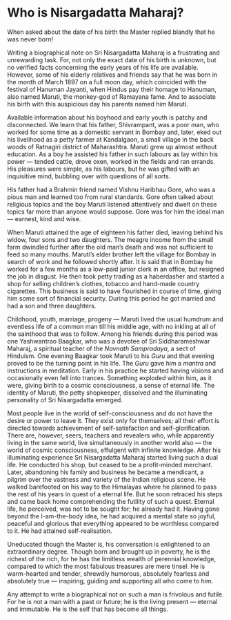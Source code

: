 # Who is Nisargadatta Maharaj?

When asked about the date of his birth the Master replied blandly that he was never born!

Writing a biographical note on Sri Nisargadatta Maharaj is a frustrating and unrewarding task. For, not only the exact date of his birth is unknown, but no verified facts concerning the early years of his life are available. However, some of his elderly relatives and friends say that he was born in the month of March 1897 on a full moon day, which coincided with the festival of Hanuman Jayanti, when Hindus pay their homage to Hanuman, also named Maruti, the monkey-god of Ramayana fame. And to associate his birth with this auspicious day his parents named him Maruti.

Available information about his boyhood and early youth is patchy and disconnected. We learn that his father, Shivrampant, was a poor man, who worked for some time as a domestic servant in Bombay and, later, eked out his livelihood as a petty farmer at Kandalgaon, a small village in the back woods of Ratnagiri district of Maharashtra. Maruti grew up almost without education. As a boy he assisted his father in such labours as lay within his power — tended cattle, drove oxen, worked in the fields and ran errands. His pleasures were simple, as his labours, but he was gifted with an inquisitive mind, bubbling over with questions of all sorts.

His father had a Brahmin friend named Vishnu Haribhau Gore, who was a pious man and learned too from rural standards. Gore often talked about religious topics and the boy Maruti listened attentively and dwelt on these topics far more than anyone would suppose. Gore was for him the ideal man — earnest, kind and wise.

When Maruti attained the age of eighteen his father died, leaving behind his widow, four sons and two daughters. The meagre income from the small farm dwindled further after the old man’s death and was not sufficient to feed so many mouths. Maruti’s elder brother left the village for Bombay in search of work and he followed shortly after. It is said that in Bombay he worked for a few months as a low-paid junior clerk in an office, but resigned the job in disgust. He then took petty trading as a haberdasher and started a shop for selling children’s clothes, tobacco and hand-made country cigarettes. This business is said to have flourished in course of time, giving him some sort of financial security. During this period he got married and had a son and three daughters.

Childhood, youth, marriage, progeny — Maruti lived the usual humdrum and eventless life of a common man till his middle age, with no inkling at all of the sainthood that was to follow. Among his friends during this period was one Yashwantrao Baagkar, who was a devotee of Sri Siddharameshwar Maharaj, a spiritual teacher of the *Navnath Sampradaya*, a sect of Hinduism. One evening Baagkar took Maruti to his *Guru* and that evening proved to be the turning point in his life. The *Guru* gave him a *mantra* and instructions in meditation. Early in his practice he started having visions and occasionally even fell into trances. Something exploded within him, as it were, giving birth to a cosmic consciousness, a sense of eternal life. The identity of Maruti, the petty shopkeeper, dissolved and the illuminating personality of Sri Nisargadatta emerged.

Most people live in the world of self-consciousness and do not have the desire or power to leave it. They exist only for themselves; all their effort is directed towards achievement of self-satisfaction and self-glorification. There are, however, seers, teachers and revealers who, while apparently living in the same world, live simultaneously in another world also — the world of cosmic consciousness, effulgent with infinite knowledge. After his illuminating experience Sri Nisargadatta Maharaj started living such a dual life. He conducted his shop, but ceased to be a profit-minded merchant. Later, abandoning his family and business he became a mendicant, a pilgrim over the vastness and variety of the Indian religious scene. He walked barefooted on his way to the Himalayas where he planned to pass the rest of his years in quest of a eternal life. But he soon retraced his steps and came back home comprehending the futility of such a quest. Eternal life, he perceived, was not to be sought for; he already had it. Having gone beyond the I-am-the-body idea, he had acquired a mental state so joyful, peaceful and glorious that everything appeared to be worthless compared to it. He had attained self-realisation.

Uneducated though the Master is, his conversation is enlightened to an extraordinary degree. Though born and brought up in poverty, he is the richest of the rich, for he has the limitless wealth of perennial knowledge, compared to which the most fabulous treasures are mere tinsel. He is warm-hearted and tender, shrewdly humorous, absolutely fearless and absolutely true — inspiring, guiding and supporting all who come to him.

Any attempt to write a biographical not on such a man is frivolous and futile. For he is not a man with a past or future; he is the living present — eternal and immutable. He is the self that has become all things. 